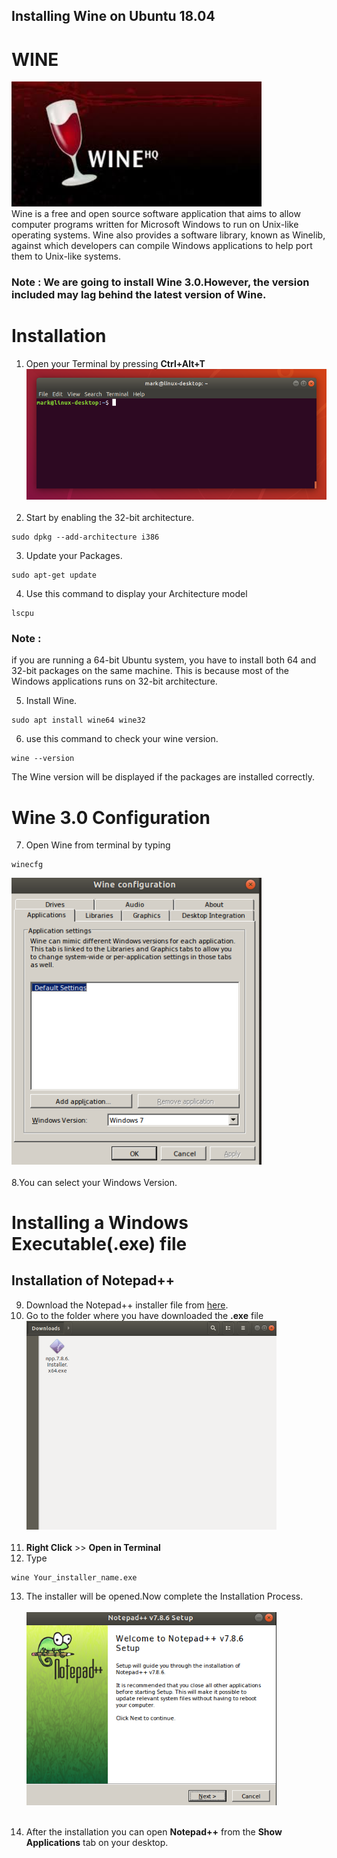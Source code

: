 ## Installing Wine on Ubuntu 18.04 
# WINE
<img src="https://github.com/Godson-Thomas/Installing-.exe-files-in-Linux-Distribution/blob/master/Images/1_Wine.jpeg" width="400">  <br>
Wine is a free and open source software application that aims to allow computer programs written for Microsoft Windows to run on Unix-like operating systems. Wine also provides a software library, known as Winelib, against which developers can compile Windows applications to help port them to Unix-like systems.
### Note : We are going to install Wine 3.0.However, the version included  may lag behind the latest version of Wine.


# Installation
1. Open your Terminal by pressing **Ctrl+Alt+T**<br>
<img src="https://github.com/Godson-Thomas/Installing-.exe-files-in-Linux-Distribution/blob/master/Images/2_terminal.png" width="500">  <br><br>
2. Start by enabling the 32-bit architecture.
```
sudo dpkg --add-architecture i386
```
3. Update your Packages.
```
sudo apt-get update
```
4. Use this command to display your Architecture model
```
lscpu
```
### Note :<br>
if you are running a 64-bit Ubuntu system, you have to install both 64 and 32-bit packages on the same machine. This is because most of the Windows applications runs on 32-bit architecture.

5. Install Wine.<br>

```
sudo apt install wine64 wine32
```
6. use this command to check your wine version.
```
wine --version
```
The Wine version will be displayed if the packages are installed correctly.
# Wine 3.0 Configuration
7. Open Wine from terminal by typing
```
winecfg
```
<img src="https://github.com/Godson-Thomas/Installing-.exe-files-in-Linux-Distribution/blob/master/Images/3_Wine_cfg.png" width="400">  <br><br>
8.You can select your Windows Version.
# Installing a Windows Executable(.exe) file
## Installation of Notepad++
9. Download the Notepad++ installer file from [here](https://notepad-plus-plus.org/downloads/).
10. Go to the folder where you have downloaded the **.exe** file<br>
<img src="https://github.com/Godson-Thomas/Installing-.exe-files-in-Linux-Distribution/blob/master/Images/4_Folder.png" width="400">  <br><br>
11. **Right Click** >> **Open in Terminal**
12. Type
```
wine Your_installer_name.exe
```
13. The installer will be opened.Now complete the Installation Process.<br><br>
<img src="https://github.com/Godson-Thomas/Installing-.exe-files-in-Linux-Distribution/blob/master/Images/5_Note.png" width="400">  <br><br>

14. After the installation you can open **Notepad++** from the **Show Applications** tab on your desktop.
